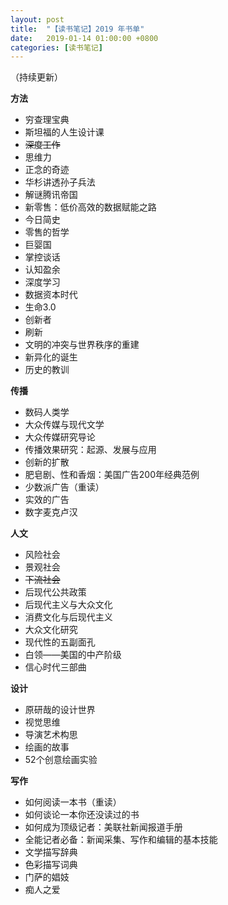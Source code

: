 ```yaml
---
layout: post
title:  "【读书笔记】2019 年书单"
date:   2019-01-14 01:00:00 +0800
categories: [读书笔记]
---
```


（持续更新）

**方法**

* 穷查理宝典
* 斯坦福的人生设计课
* ~~深度工作~~
* 思维力
* 正念的奇迹
* 华杉讲透孙子兵法
* 解谜腾讯帝国
* 新零售：低价高效的数据赋能之路
* 今日简史
* 零售的哲学
* 巨婴国
* 掌控谈话
* 认知盈余
* 深度学习
* 数据资本时代
* 生命3.0
* 创新者
* 刷新
* 文明的冲突与世界秩序的重建
* 新异化的诞生
* 历史的教训

**传播**

* 数码人类学
* 大众传媒与现代文学
* 大众传媒研究导论
* 传播效果研究：起源、发展与应用
* 创新的扩散
* 肥皂剧、性和香烟：美国广告200年经典范例
* 少数派广告（重读）
* 实效的广告
* 数字麦克卢汉

**人文**

* 风险社会
* 景观社会
* ~~下流社会~~
* 后现代公共政策
* 后现代主义与大众文化
* 消费文化与后现代主义
* 大众文化研究
* 现代性的五副面孔
* 白领——美国的中产阶级
* 信心时代三部曲

**设计**

* 原研哉的设计世界
* 视觉思维
* 导演艺术构思
* 绘画的故事
* 52个创意绘画实验

**写作**

* 如何阅读一本书（重读）
* 如何谈论一本你还没读过的书
* 如何成为顶级记者：美联社新闻报道手册
* 全能记者必备：新闻采集、写作和编辑的基本技能
* 文学描写辞典
* 色彩描写词典
* 门萨的娼妓
* 痴人之爱

